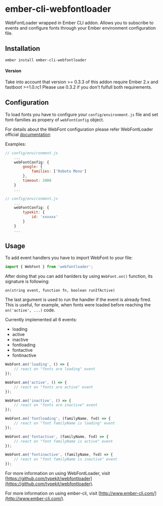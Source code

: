 # ember-cli-webfontloader

WebFontLoader wrapped in Ember CLI addon. Allows you to subscribe to events and configure fonts through your Ember environment configuration file.

## Installation

```
ember install ember-cli-webfontloader
```

#### Version
Take into account that version >= 0.3.3 of this addon require Ember 2.x and fastboot >=1.0.rc1
Please use 0.3.2 if you don't fulfull both requirements.


## Configuration

To load fonts you have to configure your `config/environment.js` file and set font-families as propery of `webFontConfig` object.

For details about the WebFont configuration please refer WebFontLoader official [documentation](https://github.com/typekit/webfontloader/blob/master/README.md)

Examples:

```javascript
// config/environment.js
    ...
    webFontConfig: {
        google: {
            families: ['Roboto Mono']
        },
        timeout: 2000
    }
    ...
```

```javascript
// config/environment.js
    ...
    webFontConfig: {
        typekit: {
            id: 'xxxxxx'
        }
    }
    ...
```

## Usage

To add event handlers you have to import WebFont to your file:

```javascript
import { WebFont } from 'webfontloader';
```

After doing that you can add hanlders by using `WebFont.on()` function, its signature is following:

```
on(string event, function fn, boolean runIfActive)
```

The last argument is used to run the handler if the event is already fired. This is useful, for example, when fonts were loaded before reaching the `on('active', ...)` code.

Currently implemented all 6 events:

* loading
* active
* inactive
* fontloading
* fontactive
* fontinactive

```javascript
WebFont.on('loading', () => {
    // react on "fonts are loading" event
});

WebFont.on('active', () => {
    // react on "fonts are active" event
});

WebFont.on('inactive', () => {
    // react on "fonts are inactive" event
});

WebFont.on('fontloading', (familyName, fvd) => {
    // react on "font familyName is loading" event
});

WebFont.on('fontactive', (familyName, fvd) => {
    // react on "font familyName is active" event
});

WebFont.on('fontinactive', (familyName, fvd) => {
    // react on "font familyName is inactive" event
});
```

For more information on using WebFontLoader, visit [https://github.com/typekit/webfontloader](https://github.com/typekit/webfontloader).

For more information on using ember-cli, visit [http://www.ember-cli.com/](http://www.ember-cli.com/).
